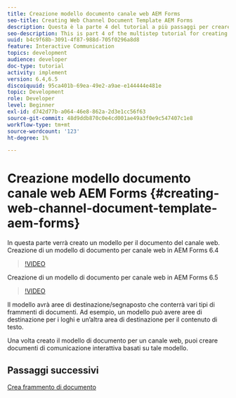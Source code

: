 ```yaml
---
title: Creazione modello documento canale web AEM Forms
seo-title: Creating Web Channel Document Template AEM Forms
description: Questa è la parte 4 del tutorial a più passaggi per creare il tuo primo documento di comunicazione interattiva. In questa parte verrà creato un modello per il documento del canale web.
seo-description: This is part 4 of the multistep tutorial for creating your first interactive communications document. In this part, we will create a template for web channel document.
uuid: b4c9f68b-3091-4f87-988d-705f0296a8d8
feature: Interactive Communication
topics: development
audience: developer
doc-type: tutorial
activity: implement
version: 6.4,6.5
discoiquuid: 95ca401b-69ea-49e2-a9ae-e144444e481e
topic: Development
role: Developer
level: Beginner
exl-id: d742d77b-a064-46e8-862a-2d3e1cc56f63
source-git-commit: 48d9ddb870c0e4cd001ae49a3f0e9c547407c1e8
workflow-type: tm+mt
source-wordcount: '123'
ht-degree: 1%

---
```


# Creazione modello documento canale web AEM Forms {#creating-web-channel-document-template-aem-forms}

In questa parte verrà creato un modello per il documento del canale web.
Creazione di un modello di documento per canale web in AEM Forms 6.4
>[!VIDEO](https://video.tv.adobe.com/v/22342?quality=12&learn=on)

Creazione di un modello di documento per canale web in AEM Forms 6.5
>[!VIDEO](https://video.tv.adobe.com/v/27807?quality=12&learn=on)

Il modello avrà aree di destinazione/segnaposto che conterrà vari tipi di frammenti di documenti. Ad esempio, un modello può avere aree di destinazione per i loghi e un’altra area di destinazione per il contenuto di testo.

Una volta creato il modello di documento per un canale web, puoi creare documenti di comunicazione interattiva basati su tale modello.

## Passaggi successivi

[Crea frammento di documento](./partfive.md)
